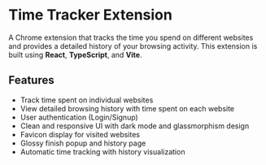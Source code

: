 # Time Tracker Extension

A Chrome extension that tracks the time you spend on different websites and provides a detailed history of your browsing activity. This extension is built using **React**, **TypeScript**, and **Vite**.

## Features

- Track time spent on individual websites
- View detailed browsing history with time spent on each website
- User authentication (Login/Signup)
- Clean and responsive UI with dark mode and glassmorphism design
- Favicon display for visited websites
- Glossy finish popup and history page
- Automatic time tracking with history visualization

 


